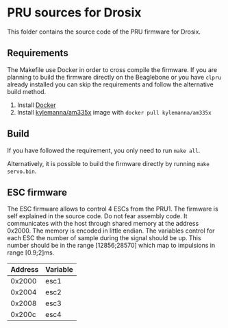 # PRU sources for Drosix

This folder contains the source code of the PRU firmware for Drosix.

## Requirements

The Makefile use Docker in order to cross compile the firmware. If you are 
planning to build the firmware directly on the Beaglebone or you have `clpru` 
already installed you can skip the requirements and follow the alternative build 
method.

1. Install [Docker](https://docs.docker.com/install/)
2. Install [kylemanna/am335x](https://hub.docker.com/r/kylemanna/am335x/) image 
   with `docker pull kylemanna/am335x`

## Build

If you have followed the requirement, you only need to run `make all`.

Alternatively, it is possible to build the firmware directly by running 
`make servo.bin`.

## ESC firmware

The ESC firmware allows to control 4 ESCs from the PRU1. The firmware is self 
explained in the source code. Do not fear assembly code. It communicates with 
the host through shared memory at the address 0x2000. The memory is encoded in 
little endian. The variables control for each ESC the number of sample during 
the signal should be up. This number should be in the range [12856;28570] which 
map to impulsions in range [0.9;2]ms.

| Address | Variable |
| ------- | -------- |
| 0x2000  | esc1     |
| 0x2004  | esc2     |
| 0x2008  | esc3     |
| 0x200c  | esc4     |

